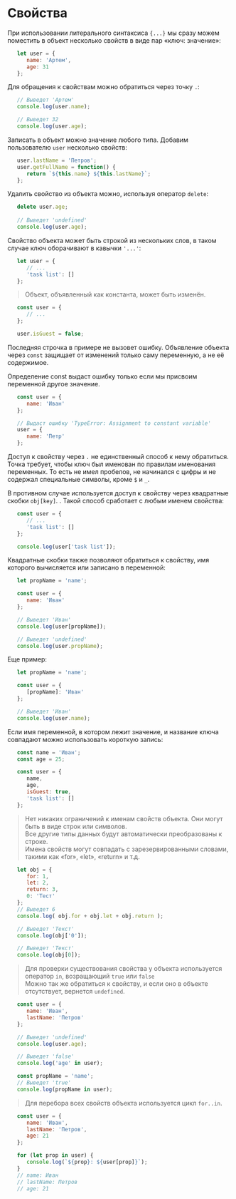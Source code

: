 # Свойства

При использовании литерального синтаксиса `{...}` мы сразу можем поместить в объект несколько свойств в виде пар «ключ: значение»:
```JavaScript
   let user = {
      name: 'Артем',
      age: 31
   };
```

Для обращения к свойствам можно обратиться через точку `.`:
```JavaScript
   // Выведет 'Артем'
   console.log(user.name);

   // Выведет 32
   console.log(user.age);
```
Записать в объект можно значение любого типа. Добавим пользователю `user` несколько свойств:
```JavaScript
   user.lastName = 'Петров';
   user.getFullName = function() {
      return `${this.name} ${this.lastName}`;
   };
```

Удалить свойство из объекта можно, используя оператор `delete`:
```JavaScript
   delete user.age;
   
   // Выведет 'undefined'
   console.log(user.age);
```

Свойство объекта может быть строкой из нескольких слов, в таком случае ключ оборачивают в кавычки `'...'`:

```JavaScript
   let user = {
      // ...
      'task list': []
   };
```

>Объект, объявленный как константа, может быть изменён.
```JavaScript
   const user = {
      // ...
   };

   user.isGuest = false;
```
Последняя строчка в примере не вызовет ошибку. Объявление объекта через `const` защищает от изменений только саму переменную, а не её содержимое.

Определение const выдаст ошибку только если мы присвоим переменной другое значение.
```JavaScript
   const user = {
      name: 'Иван'
   };

   // Выдаст ошибку 'TypeError: Assignment to constant variable'
   user = {
      name: 'Петр'
   };
```

Доступ к свойству через `.` не единственный способ к нему обратиться.
Точка требует, чтобы ключ был именован по правилам именования переменных. То есть не имел пробелов, не начинался с цифры и не содержал специальные символы, кроме `$` и `_`.

В противном случае используется доступ к свойству через квадратные скобки `obj[key]`. . Такой способ сработает с любым именем свойства:
```JavaScript
   const user = {
      // ...
      'task list': []
   };

   console.log(user['task list']);
```

Квадратные скобки также позволяют обратиться к свойству, имя которого вычисляется или записано в переменной:
```JavaScript
   let propName = 'name';

   const user = {
      name: 'Иван'
   };

   // Выведет 'Иван'
   console.log(user[propName]);

   // Выведет 'undefined'
   console.log(user.propName);
```

Еще пример:
```JavaScript
   let propName = 'name';

   const user = {
      [propName]: 'Иван'
   };

   // Выведет 'Иван'
   console.log(user.name);
```

Если имя переменной, в котором лежит значение, и название ключа совпадают можно использовать короткую запись:
```JavaScript
   const name = 'Иван';
   const age = 25;

   const user = {
      name, 
      age,
      isGuest: true,
      'task list': []
   };
```
>Нет никаких ограничений к именам свойств объекта. Они могут быть в виде строк или символов.  
>Все другие типы данных будут автоматически преобразованы к строке.  
>Имена свойств могут совпадать с зарезервированными словами, такими как «for», «let», «return» и т.д. 
```JavaScript
   let obj = {
      for: 1,
      let: 2,
      return: 3,
      0: 'Тест'
   };
   // Выведет 6
   console.log( obj.for + obj.let + obj.return );

   // Выведет 'Текст'
   console.log(obj['0']);

   // Выведет 'Текст'
   console.log(obj[0]);
```
>Для проверки существования свойства у объекта используется оператор `in`, возращающий `true` или `false`  
>Можно так же обратиться к свойству, и если оно в объекте отсутствует, вернется `undefined`.
```JavaScript
   const user = {
      name: 'Иван',
      lastName: 'Петров'
   };

   // Выведет 'undefined'
   console.log(user.age);

   // Выведет 'false'
   console.log('age' in user);

   const propName = 'name';
   // Выведет 'true'
   console.log(propName in user);
```

>Для перебора всех свойств объекта используется цикл `for..in`.
```JavaScript
   const user = {
      name: 'Иван',
      lastName: 'Петров',
      age: 21
   };

   for (let prop in user) {
      console.log(`${prop}: ${user[prop]}`);
   }
   // name: Иван
   // lastName: Петров
   // age: 21
```